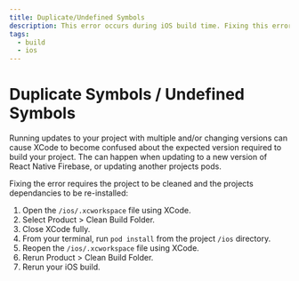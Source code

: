 ```yaml
---
title: Duplicate/Undefined Symbols
description: This error occurs during iOS build time. Fixing this error requires a clean of your project.
tags:
  - build
  - ios
---
```


# Duplicate Symbols / Undefined Symbols

Running updates to your project with multiple and/or changing versions can cause XCode to become
confused about the expected version required to build your project. The can happen when updating to a
new version of React Native Firebase, or updating another projects pods.

Fixing the error requires the project to be cleaned and the projects dependancies to be re-installed:

1. Open the `/ios/.xcworkspace` file using XCode.
2. Select Product > Clean Build Folder.
3. Close XCode fully.
4. From your terminal, run `pod install` from the project `/ios` directory.
5. Reopen the `/ios/.xcworkspace` file using XCode.
6. Rerun Product > Clean Build Folder.
7. Rerun your iOS build.
